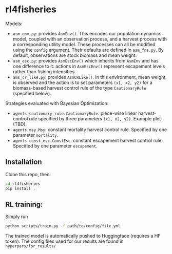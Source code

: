 # rl4fisheries

Models:

- `asm_env.py`: provides `AsmEnv()`. This encodes our population dynamics model, coupled with an observation process, and a harvest process with a corresponding utility model. These processes can all be modified using the `config` argument. Their defaults are defined in `asm_fns.py`. By default, observations are stock biomass and mean weight.
- `asm_esc.py`: provides `AsmEscEnv()` which inherits from `AsmEnv` and has one difference to it: actions in `AsmEscEnv()` represent escapement levels rather than fishing intensities. 
- `ams_cr_like.py`: provides `AsmCRLike()`. In this environment, mean weight is observed and the action is to set parameters `(x1, x2, y2)` for a biomass-based harvest control rule of the type `CautionaryRule` (specified below).

Strategies evaluated with Bayesian Optimization: 

- `agents.cautionary_rule.CautionaryRule`: piece-wise linear harvest-control rule specified by three parameters `(x1, x2, y2)`. Example plot (TBD).
- `agents.msy.Msy`: constant mortality harvest control rule. Specified by one parameter `mortality`.
- `agents.const_esc.ConstEsc`: constant escapement harvest control rule. Specified by one parameter `escapement`.

## Installation

Clone this repo, then:

```bash
cd rl4fisheries
pip install .
```

## RL training:

Simply run 
```bash
python scripts/train.py -f path/to/config/file.yml
```
The trained model is automatically pushed to Huggingface (requires a HF token). 
The config files used for our results are found in `hyperpars/for_results/`


